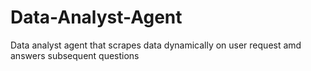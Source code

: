 # Data-Analyst-Agent
Data analyst agent that scrapes data dynamically on user request amd answers subsequent questions
